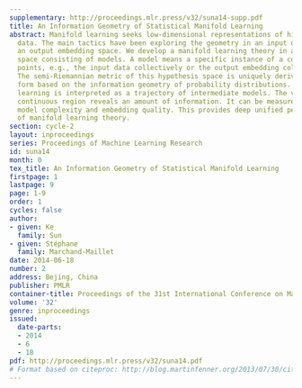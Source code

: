 ```yaml
---
supplementary: http://proceedings.mlr.press/v32/suna14-supp.pdf
title: An Information Geometry of Statistical Manifold Learning
abstract: Manifold learning seeks low-dimensional representations of high-dimensional
  data. The main tactics have been exploring the geometry in an input data space and
  an output embedding space. We develop a manifold learning theory in a hypothesis
  space consisting of models. A model means a specific instance of a collection of
  points, e.g., the input data collectively or the output embedding collectively.
  The semi-Riemannian metric of this hypothesis space is uniquely derived in closed
  form based on the information geometry of probability distributions. There, manifold
  learning is interpreted as a trajectory of intermediate models. The volume of a
  continuous region reveals an amount of information. It can be measured to define
  model complexity and embedding quality. This provides deep unified perspectives
  of manifold learning theory.
section: cycle-2
layout: inproceedings
series: Proceedings of Machine Learning Research
id: suna14
month: 0
tex_title: An Information Geometry of Statistical Manifold Learning
firstpage: 1
lastpage: 9
page: 1-9
order: 1
cycles: false
author:
- given: Ke
  family: Sun
- given: Stéphane
  family: Marchand-Maillet
date: 2014-06-18
number: 2
address: Bejing, China
publisher: PMLR
container-title: Proceedings of the 31st International Conference on Machine Learning
volume: '32'
genre: inproceedings
issued:
  date-parts:
  - 2014
  - 6
  - 18
pdf: http://proceedings.mlr.press/v32/suna14.pdf
# Format based on citeproc: http://blog.martinfenner.org/2013/07/30/citeproc-yaml-for-bibliographies/
---
```

